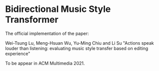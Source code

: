 # Bidirectional Music Style Transformer

The official implementation of the paper:

Wei-Tsung Lu, Meng-Hsuan Wu, Yu-Ming Chiu and Li Su "Actions speak louder than listening: evaluating music style transfer based on editing experience"

To be appear in ACM Multimedia 2021.
